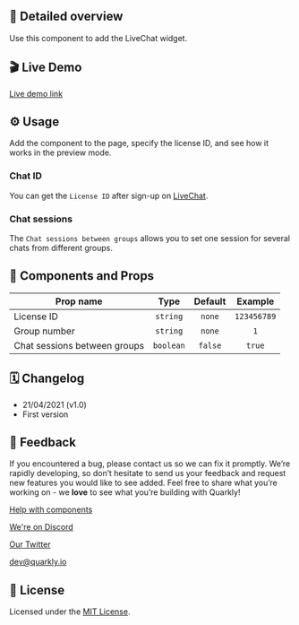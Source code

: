 ## 📖 Detailed overview

Use this component to add the LiveChat widget.

## 🎬 Live Demo

[Live demo link](https://quarkly-catalog.netlify.app/livechat/)

## ⚙️ Usage

Add the component to the page, specify the license ID, and see how it works in the preview mode.

### Chat ID

You can get the `License ID` after sign-up on [LiveChat](https://www.livechat.com/help/install-livechat).

### Chat sessions

The `Chat sessions between groups` allows you to set one session for several chats from different groups.

## 🧩 Components and Props

| Prop name                    |   Type    | Default |   Example   |
| ---------------------------- | :-------: | :-----: | :---------: |
| License ID                   | `string`  | `none`  | `123456789` |
| Group number                 | `string`  | `none`  |     `1`     |
| Chat sessions between groups | `boolean` | `false` |   `true`    |

## 🗓 Changelog

-   21/04/2021 (v1.0)
-   First version

## 📮 Feedback

If you encountered a bug, please contact us so we can fix it promptly. We’re rapidly developing, so don’t hesitate to send us your feedback and request new features you would like to see added. Feel free to share what you’re working on - we **love** to see what you’re building with Quarkly!

[Help with components](https://community.quarkly.io/c/requests/11)

[We're on Discord](https://discord.gg/f9KhSMGX)

[Our Twitter](https://twitter.com/quarklyapp)

[dev@quarkly.io](mailto:dev@quarkly.io)

## 📝 License

Licensed under the [MIT License](./LICENSE).
